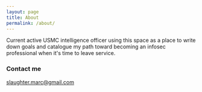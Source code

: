 ```yaml
---
layout: page
title: About
permalink: /about/
---
```


Current active USMC intelligence officer using this space as a place to write down goals and catalogue my path toward becoming an infosec professional when it's time to leave service.

### Contact me

[slaughter.marc@gmail.com](mailto:slaughter.marc@gmail.com)
